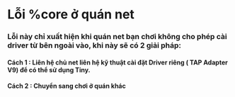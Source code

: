 # Lỗi %core ở quán net

### Lỗi này chỉ xuất hiện khi quán net bạn chơi không cho phép cài driver từ bên ngoài vào, khi này sẽ có 2 giải pháp:

#### Cách 1 : Liên hệ chủ net liên hệ kỹ thuật cài đặt Driver riêng ( TAP Adapter V9) để có thể sử dụng Tiny.

#### Cách 2 : Chuyển sang chơi ở quán khác


